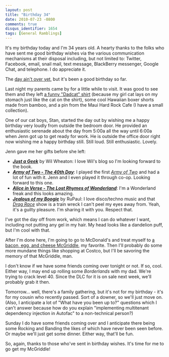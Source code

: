 ```yaml
---
layout: post
title: "Birthday 34"
date: 2010-07-23 -0800
comments: true
disqus_identifier: 1654
tags: [General Ramblings]
---
```

It's my birthday today and I'm 34 years old. A hearty thanks to the
folks who have sent me good birthday wishes via the various
communication mechanisms at their disposal including, but not limited
to: Twitter, Facebook, email, snail mail, text message, BlackBerry
messenger, Google Chat, and telephone. I do appreciate it.

The [day ain't over yet](http://www.youtube.com/watch?v=5XBi2p428tE),
but it's been a good birthday so far.

Last night my parents came by for a little while to visit. It was good
to see them and they left [a funny "Dadcat"
shirt](http://www.crazyshirts.com/product/mens/crew+neck+t-shirt+navy+dad+cat.do?extcmp=CSEGGPmen&code=csggp&CAWELAID=464069004)
(because my girl cat lays on my stomach just like the cat on the shirt),
some cool Hawaiian boxer shorts made from bamboo, and a pin from the
Maui Hard Rock Cafe (I have a small collection).

One of our cat boys, Stan, started the day out by wishing me a happy
birthday very loudly from outside the bedroom door. He provided an
enthusiastic serenade about the day from 5:00a all the way until 6:00a
when Jenn got up to get ready for work. He is outside the office door
right now wishing me a happy birthday still. Still loud. Still
enthusiastic. Lovely.

Jenn gave me her gifts before she left:

-   [***Just a
    Geek***](http://www.amazon.com/gp/product/0596806310?ie=UTF8&tag=mhsvortex&linkCode=as2&camp=1789&creative=390957&creativeASIN=0596806310)
    by Wil Wheaton: I love Wil's blog so I'm looking forward to the
    book.
-   [***Army of Two - The 40th
    Day***](http://www.amazon.com/gp/product/B001W0Y5VM?ie=UTF8&tag=mhsvortex&linkCode=as2&camp=1789&creative=390957&creativeASIN=B001W0Y5VM):
    I played the first [*Army of
    Two*](http://www.amazon.com/gp/product/B001ELJFGE?ie=UTF8&tag=mhsvortex&linkCode=as2&camp=1789&creative=390957&creativeASIN=B001ELJFGE)
    and had a lot of fun with it. Jenn and I even played it through
    co-op. Looking forward to this one.
-   [***Alice in Verse - The Lost Rhymes of
    Wonderland***](http://www.amazon.com/gp/product/0982508999?ie=UTF8&tag=mhsvortex&linkCode=as2&camp=1789&creative=390957&creativeASIN=0982508999):
    I'm a Wonderland freak and this looks amazing.
-   [***Jealous of my
    Boogie***](http://www.amazon.com/gp/product/B002ES0MKE?ie=UTF8&tag=mhsvortex&linkCode=as2&camp=1789&creative=390957&creativeASIN=B002ES0MKE)
    by RuPaul: I love disco/techno music and that [*Drag
    Race*](http://www.logotv.com/shows/rupauls_drag_race/season_1/series.jhtml)
    show is a train wreck I can't peel my eyes away from. Yeah, it's a
    guilty pleasure. I'm sharing it with you. Respect that.

I've got the day off from work, which means I can do whatever I want,
including not putting any gel in my hair. My head looks like a dandelion
puff, but I'm cool with that.

After I'm done here, I'm going to go to McDonald's and treat myself to
[a bacon, egg, and cheese
McGriddle](http://www.mcdonalds.com/us/en/food/full_menu/breakfast/bacon_egg_cheese_mcgriddles.html),
my favorite. Then I'll probably do some more mundane things like
shopping at Costco, but I'll be savoring the memory of that McGriddle,
man.

I don't know if we have some friends coming over tonight or not. If so,
cool. Either way, I may end up rolling some *Borderlands* with my dad.
We're trying to crack level 40. Since the DLC for it is on sale next
week, we'll probably grab it then.

Tomorrow... well, there's a family gathering, but it's not for my
birthday - it's for my cousin who recently passed. Sort of a downer, so
we'll just move on. (Also, I anticipate a lot of "What have you been up
to?" questions which I can't answer because how do you explain
"implementing multitenant dependency injection in Autofac" to a
non-technical person?)

Sunday I do have some friends coming over and I anticipate there being
some Rocking and Banding the likes of which have never been seen before.
Or maybe we'll just get some dinner. Either way, that'll be fun.

So, again, thanks to those who've sent in birthday wishes. It's time for
me to go get my McGriddle!

